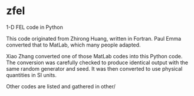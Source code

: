 # zfel
1-D FEL code in Python

This code originated from Zhirong Huang, written in Fortran. Paul Emma converted that to MatLab, which many people adapted. 

Xiao Zhang converted one of those MatLab codes into this Python code. The conversion was carefully checked to produce identical output with the same random generator and seed. It was then converted to use physical quantities in SI units. 

Other codes are listed and gathered in other/


